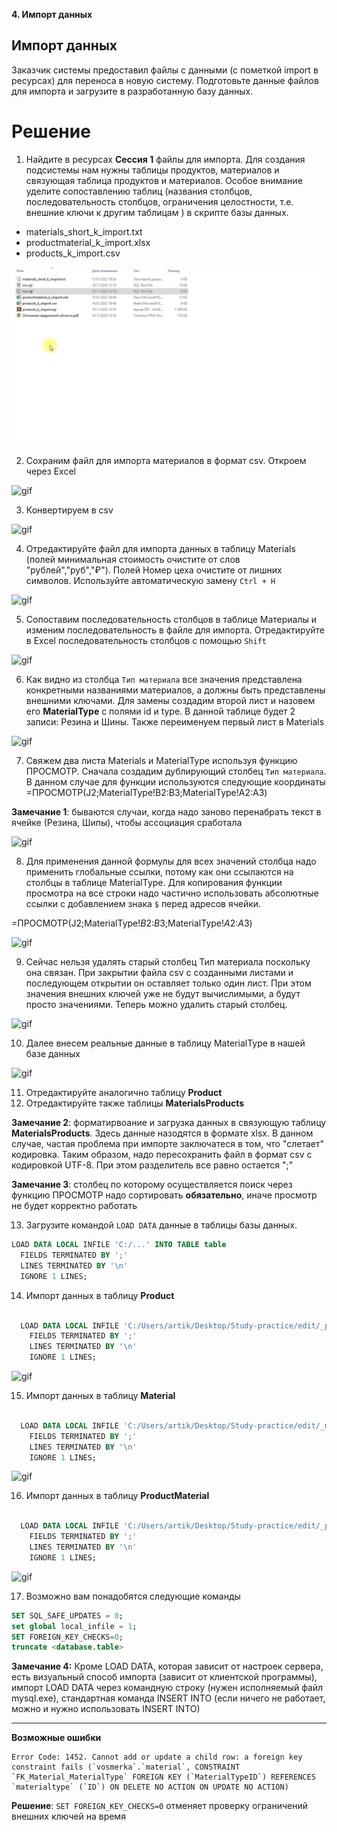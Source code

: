 **4. Импорт данных**

## Импорт данных

Заказчик системы предоставил файлы с данными (с пометкой import в ресурсах) для переноса в новую
систему. Подготовьте данные файлов для импорта и загрузите в разработанную базу данных.


# Решение

1. Найдите в ресурсах **Сессия 1** файлы для импорта. Для создания подсистемы нам нужны таблицы продуктов, материалов и связующая таблица продуктов и материалов. Особое внимание уделите сопоставлению таблиц (названия столбцов, последовательность столбцов, ограничения целостности, т.е. внешние ключи к другим таблицам ) в скрипте базы данных.

- materials_short_k_import.txt
- productmaterial_k_import.xlsx
- products_k_import.csv

![gif](./gifs/import_files.gif)

2. Сохраним файл для импорта материалов в формат csv. Откроем через Excel

![gif](gifs/open_txt.gif)

3. Конвертируем в csv
   
![gif](gifs/convert_txt_csv.gif)

4. Отредактируйте файл для импорта данных в таблицу Materials (полей минимальная стоимость очистите от слов "рублей","руб","₽"). Полей Номер цеха очистите от лишних символов. Используйте автоматическую замену ```Ctrl + H```

![gif](/gifs/edit_materials.gif)


5. Сопоставим последовательность столбцов в таблице Материалы и изменим последовательность в файле для импорта. Отредактируйте в Excel последовательность столбцов с помощью ```Shift```

![gif](./edit/move_column_materials.gif)

6. Как видно из столбца ```Тип материала``` все значения представлена конкретными названиями материалов, а должны быть представлены внешними ключами. Для замены создадим второй лист и назовем его **MaterialType** с полями id и type. В данной таблице будет 2 записи: Резина и Шины. Также переименуем первый лист в Materials

![gif](/gifs/MaterialType.gif)

7. Свяжем два листа Materials и MaterialType используя функцию ПРОСМОТР. Сначала создадим дублирующий столбец ```Тип материала```. В данном случае для функции используются следующие координаты
=ПРОСМОТР(J2;MaterialType!B2:B3;MaterialType!A2:A3)

**Замечание 1**: бываются случаи, когда надо заново перенабрать текст в ячейке (Резина, Шипы), чтобы ассоциация сработала

![gif](gifs/relation_materialtype.gif)

8. Для применения данной формулы для всех значений столбца надо применить глобальные ссылки, потому как они ссылаются на столбцы в таблице MaterialType. Для копирования функции просмотра на все строки надо частично использовать абсолютные ссылки с добавлением знака ```$``` перед адресов ячейки.

=ПРОСМОТР(J2;MaterialType!$B$2:$B$3;MaterialType!$A$2:$A$3)

![gif](./gifs/copy_material.gif)

9. Сейчас нельзя удалять старый столбец Тип материала поскольку она связан. При закрытии файла csv с созданными листами и последующем открытии он оставляет только один лист. При этом значения внешних ключей уже не будут вычислимыми, а будут просто значениями. Теперь можно удалить старый столбец.

![gif](./gifs/save_csv_material.gif)

10. Далее внесем реальные данные в таблицу MaterialType в нашей базе данных

![gif](./gifs/insert_materialtype.gif)


11.  Отредактируйте аналогично таблицу **Product**
12.  Отредактируйте также таблицы **MaterialsProducts**

**Замечание 2**: форматирвоание и загрузка данных в связующую таблицу **MaterialsProducts**. Здесь данные назодятся в формате xlsx. В данном случае, частая проблема при импорте заключатеся в том, что "слетает" кодировка. Таким образом, надо пересохранить файл в формат сsv с кодировкой UTF-8. При этом разделитель все равно остается ";"

**Замечание 3**: cтолбец по которому осуществляется поиск через функцию ПРОСМОТР надо сортировать **обязательно**, иначе просмотр не будет корректно работать

13.  Загрузите командой ```LOAD DATA``` данные в таблицы базы данных.

  ```sql
  LOAD DATA LOCAL INFILE 'C:/...' INTO TABLE table
    FIELDS TERMINATED BY ';'
    LINES TERMINATED BY '\n'
    IGNORE 1 LINES;
  ```

14. Импорт данных в таблицу **Product**

```sql

  LOAD DATA LOCAL INFILE 'C:/Users/artik/Desktop/Study-practice/edit/_products_k_import.csv' INTO TABLE Product
    FIELDS TERMINATED BY ';'
    LINES TERMINATED BY '\n'
    IGNORE 1 LINES;
```


![gif](./gifs/import_products.gif)



15. Импорт данных в таблицу **Material**

```sql

  LOAD DATA LOCAL INFILE 'C:/Users/artik/Desktop/Study-practice/edit/_materials_short_k_import1.csv' INTO TABLE Material
    FIELDS TERMINATED BY ';'
    LINES TERMINATED BY '\n'
    IGNORE 1 LINES;

```

![gif](./gifs/import_materials.gif)



16. Импорт данных в таблицу **ProductMaterial**

```sql

  LOAD DATA LOCAL INFILE 'C:/Users/artik/Desktop/Study-practice/edit/_productmaterial_k_import.csv' INTO TABLE Productmaterial
    FIELDS TERMINATED BY ';'
    LINES TERMINATED BY '\n'
    IGNORE 1 LINES;

```

![gif](./gifs/import_materialsproduct.gif)




17. Возможно вам понадобятся следующие команды

```sql
SET SQL_SAFE_UPDATES = 0;
set global local_infile = 1;
SET FOREIGN_KEY_CHECKS=0;
truncate <database.table>

```

**Замечание 4:** Кроме LOAD DATA, которая зависит от настроек сервера, есть визуальный способ импорта (зависит от клиентской программы), импорт LOAD DATA через командную строку (нужен исполняемый файл mysql.exe), стандартная команда INSERT INTO (если ничего не работает, можно и нужно использовать INSERT INTO)

---
**Возможные ошибки**
```
Error Code: 1452. Cannot add or update a child row: a foreign key constraint fails (`vosmerka`.`material`, CONSTRAINT `FK_Material_MaterialType` FOREIGN KEY (`MaterialTypeID`) REFERENCES `materialtype` (`ID`) ON DELETE NO ACTION ON UPDATE NO ACTION)

```
**Решение**: ``` SET FOREIGN_KEY_CHECKS=0 ``` отменяет проверку ограничений внешних ключей на время

